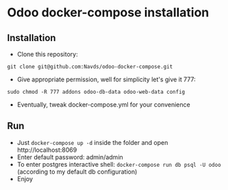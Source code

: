 # Odoo docker-compose installation

## Installation

* Clone this repository: 

```
git clone git@github.com:Navds/odoo-docker-compose.git
```

* Give appropriate permission, well for simplicity let's give it 777:
```
sudo chmod -R 777 addons odoo-db-data odoo-web-data config
```

* Eventually, tweak docker-compose.yml for your convenience

## Run

* Just `docker-compose up -d` inside the folder and open http://localhost:8069
* Enter default password: admin/admin
* To enter postgres interactive shell: `docker-compose run db psql -U odoo` (according to my default db configuration)
* Enjoy
